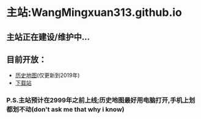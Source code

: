 # 主站:WangMingxuan313.github.io
## 主站正在建设/维护中...
## 目前开放：
* [历史地图](https://wangmingxuan313.github.io/historymaps/)(仅更新到2019年)
* [下载站]()
### P.S.主站预计在2999年之前上线;历史地图最好用电脑打开,手机上划都划不动(don't ask me that why i know)
